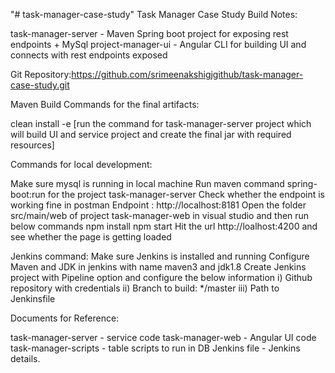 "# task-manager-case-study" 
Task Manager Case Study Build Notes:

task-manager-server - Maven Spring boot project for exposing rest endpoints + MySql project-manager-ui - Angular CLI for building UI and connects with rest endpoints exposed

Git Repository:https://github.com/srimeenakshigjgithub/task-manager-case-study.git

Maven Build Commands for the final artifacts:

clean install -e	[run the command for task-manager-server project which will build UI and service project and create the final jar with required resources] 

Commands for local development:

Make sure mysql is running in local machine Run maven command spring-boot:run for the project task-manager-server Check whether the endpoint is working fine in postman Endpoint : http://localhost:8181 Open the folder src/main/web of project task-manager-web in visual studio and then run below commands npm install npm start Hit the url http://loalhost:4200 and see whether the page is getting loaded

Jenkins command: Make sure Jenkins is installed and running Configure Maven and JDK in jenkins with name maven3 and jdk1.8 Create Jenkins project with Pipeline option and configure the below information i) Github repository with credentials ii) Branch to build: */master iii) Path to Jenkinsfile

Documents for Reference:

task-manager-server - service code
task-manager-web - Angular UI code
task-manager-scripts - table scripts to run in DB
Jenkins file - Jenkins details.
